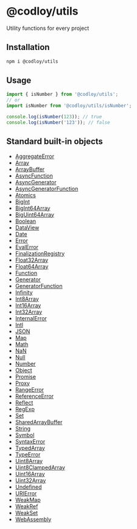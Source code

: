 # @codloy/utils

Utility functions for every project

## Installation

```bash
npm i @codloy/utils
```

## Usage

```typescript
import { isNumber } from '@codloy/utils';
// or
import isNumber from '@codloy/utils/isNumber';

console.log(isNumber(123)); // true
console.log(isNumber('123')); // false
```

## Standard built-in objects

- [AggregateError](https://github.com/codloy/utils/tree/main/src/isAggregateError#readme)
- [Array](https://github.com/codloy/utils/tree/main/src/isArray#readme)
- [ArrayBuffer](https://github.com/codloy/utils/tree/main/src/isArrayBuffer#readme)
- [AsyncFunction](https://github.com/codloy/utils/tree/main/src/isAsyncFunction#readme)
- [AsyncGenerator](https://github.com/codloy/utils/tree/main/src/isAsyncGenerator#readme)
- [AsyncGeneratorFunction](https://github.com/codloy/utils/tree/main/src/isAsyncGeneratorFunction#readme)
- [Atomics](https://github.com/codloy/utils/tree/main/src/isAtomics#readme)
- [BigInt](https://github.com/codloy/utils/tree/main/src/isBigInt#readme)
- [BigInt64Array](https://github.com/codloy/utils/tree/main/src/isBigInt64Array#readme)
- [BigUint64Array](https://github.com/codloy/utils/tree/main/src/isBigUint64Array#readme)
- [Boolean](https://github.com/codloy/utils/tree/main/src/isBoolean#readme)
- [DataView](https://github.com/codloy/utils/tree/main/src/isDataView#readme)
- [Date](https://github.com/codloy/utils/tree/main/src/isDate#readme)
- [Error](https://github.com/codloy/utils/tree/main/src/isError#readme)
- [EvalError](https://github.com/codloy/utils/tree/main/src/isEvalError#readme)
- [FinalizationRegistry](https://github.com/codloy/utils/tree/main/src/isFinalizationRegistry#readme)
- [Float32Array](https://github.com/codloy/utils/tree/main/src/isFloat32Array#readme)
- [Float64Array](https://github.com/codloy/utils/tree/main/src/isFloat64Array#readme)
- [Function](https://github.com/codloy/utils/tree/main/src/isFunction#readme)
- [Generator](https://github.com/codloy/utils/tree/main/src/isGenerator#readme)
- [GeneratorFunction](https://github.com/codloy/utils/tree/main/src/isGeneratorFunction#readme)
- [Infinity](https://github.com/codloy/utils/tree/main/src/isInfinity#readme)
- [Int8Array](https://github.com/codloy/utils/tree/main/src/isInt8Array#readme)
- [Int16Array](https://github.com/codloy/utils/tree/main/src/Int16ArraysI#readme)
- [Int32Array](https://github.com/codloy/utils/tree/main/src/isInt32Array#readme)
- [InternalError](https://github.com/codloy/utils/tree/main/src/isInternalError#readme)
- [Intl](https://github.com/codloy/utils/tree/main/src/isIntl#readme)
- [JSON](https://github.com/codloy/utils/tree/main/src/isJSON#readme)
- [Map](https://github.com/codloy/utils/tree/main/src/isMap#readme)
- [Math](https://github.com/codloy/utils/tree/main/src/isMath#readme)
- [NaN](https://github.com/codloy/utils/tree/main/src/isNaN#readme)
- [Null](https://github.com/codloy/utils/tree/main/src/isNull#readme)
- [Number](https://github.com/codloy/utils/tree/main/src/isNumber#readme)
- [Object](https://github.com/codloy/utils/tree/main/src/isObject#readme)
- [Promise](https://github.com/codloy/utils/tree/main/src/isPromise#readme)
- [Proxy](https://github.com/codloy/utils/tree/main/src/isProxy#readme)
- [RangeError](https://github.com/codloy/utils/tree/main/src/isRangeError#readme)
- [ReferenceError](https://github.com/codloy/utils/tree/main/src/isReferenceError#readme)
- [Reflect](https://github.com/codloy/utils/tree/main/src/isReflect#readme)
- [RegExp](https://github.com/codloy/utils/tree/main/src/isRegExp#readme)
- [Set](https://github.com/codloy/utils/tree/main/src/isSet#readme)
- [SharedArrayBuffer](https://github.com/codloy/utils/tree/main/src/isSharedArrayBuffer#readme)
- [String](https://github.com/codloy/utils/tree/main/src/isString#readme)
- [Symbol](https://github.com/codloy/utils/tree/main/src/isSymbol#readme)
- [SyntaxError](https://github.com/codloy/utils/tree/main/src/isSyntaxError#readme)
- [TypedArray](https://github.com/codloy/utils/tree/main/src/isTypedArray#readme)
- [TypeError](https://github.com/codloy/utils/tree/main/src/isTypeError#readme)
- [Uint8Array](https://github.com/codloy/utils/tree/main/src/isUint8Array#readme)
- [Uint8ClampedArray](https://github.com/codloy/utils/tree/main/src/isUint8ClampedArray#readme)
- [Uint16Array](https://github.com/codloy/utils/tree/main/src/isUint16Array#readme)
- [Uint32Array](https://github.com/codloy/utils/tree/main/src/isUint32Array#readme)
- [Undefined](https://github.com/codloy/utils/tree/main/src/isUndefined#readme)
- [URIError](https://github.com/codloy/utils/tree/main/src/isURIError#readme)
- [WeakMap](https://github.com/codloy/utils/tree/main/src/isWeakMap#readme)
- [WeakRef](https://github.com/codloy/utils/tree/main/src/isWeakRef#readme)
- [WeakSet](https://github.com/codloy/utils/tree/main/src/isWeakSet#readme)
- [WebAssembly](https://github.com/codloy/utils/tree/main/src/isWebAssembly#readme)

[src]: https://github.com/codloy/utils/tree/main/src
